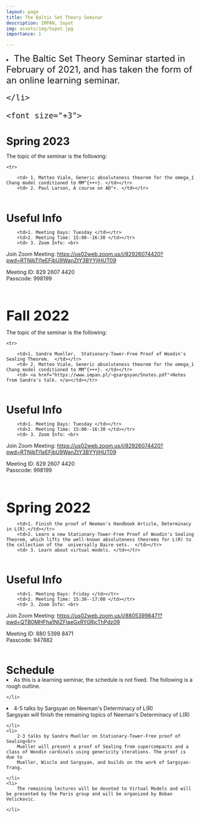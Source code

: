 ```yaml
---
layout: page
title: The Baltic Set Theory Seminar 
description: IMPAN, Sopot
img: assets/img/Sopot.jpg
importance: 1

---
```


<font size="+2">
<li>
	The Baltic Set Theory Seminar started in February of 2021, and has taken the form of an online
learning seminar. 
	
	</li>
	
	<font size="+3">
 <h3 style="margin-bottom:0pt;">Spring 2023</h3></font>
<table>
<tbody>

The topic of the seminar is the following:

	<tr>
	
		<td> 1. Matteo Viale, Generic absoluteness theorem for the omega_1 Chang model conditioned to MM^{+++}. </td></tr>
		<td> 2. Paul Larson, A course on AD^+. </td></tr>
	
</tbody>
</table>

<font size="+2">
 <h3 style="margin-bottom:0pt;">Useful Info</h3></font>
<table>
<tbody>
	<tr>
	
		<td>1. Meeting Days: Tuesday </td></tr>
		<td>2. Meeting Time: 15:00--16:30 </td></tr>
		<td> 3. Zoom Info: <br>
Join Zoom Meeting: https://us02web.zoom.us/j/82926074420?pwd=RTNjbTI1eEFjbU9WanZtY3BYYjlHUT09 <br>

Meeting ID: 829 2607 4420 <br>
Passcode: 998199</td></tr>	
</tbody>
</table>
	
	
<font size="+3">
 <h3 style="margin-bottom:0pt;">Fall 2022</h3></font>
<table>
<tbody>

The topic of the seminar is the following:

	<tr>
	
		<td>1. Sandra Mueller,  Stationary-Tower-Free Proof of Woodin's Sealing Theorem.  </td></tr>
		<td> 2. Matteo Viale, Generic absoluteness theorem for the omega_1 Chang model conditioned to MM^{+++}. </td></tr>
		<td> <a href="https://www.impan.pl/~gsargsyan/Snotes.pdf">Notes from Sandra's talk. </a></td></tr>
	
</tbody>
</table>

<font size="+2">
 <h3 style="margin-bottom:0pt;">Useful Info</h3></font>
<table>
<tbody>
	<tr>
	
		<td>1. Meeting Days: Tuesday </td></tr>
		<td>2. Meeting Time: 15:00--16:30 </td></tr>
		<td> 3. Zoom Info: <br>
Join Zoom Meeting: https://us02web.zoom.us/j/82926074420?pwd=RTNjbTI1eEFjbU9WanZtY3BYYjlHUT09 <br>

Meeting ID: 829 2607 4420 <br>
Passcode: 998199</td></tr>	
</tbody>
</table>
	
	
	
	
<font size="+3">	
 <h3 style="margin-bottom:0pt;">Spring 2022</h3></font>
<table>
<tbody>
	<tr>
	
		<td>1. Finish the proof of Neeman's Handbook Article, Determinacy in L(R).</td></tr>
		<td>2. Learn a new Stationary-Tower-Free Proof of Woodin's Sealing Theorem, which lifts the well-known absoluteness theorems for L(R) to the collection of the  universally Baire sets.  </td></tr>
		<td> 3. Learn about virtual models. </td></tr>
	


</tbody>
</table>

<font size="+2">
 <h3 style="margin-bottom:0pt;">Useful Info</h3></font>
<table>
<tbody>
	<tr>
	
		<td>1. Meeting Days: Friday </td></tr>
		<td>2. Meeting Time: 15:30--17:00 </td></tr>
		<td> 3. Zoom Info: <br>
Join Zoom Meeting: https://us02web.zoom.us/j/88053998471?pwd=QTB0MHFha1NtZFlaeGxRY0RjcThPdz09 <br>

Meeting ID: 880 5399 8471 <br>
Passcode: 947882</td></tr>
	


</tbody>
</table>


 <font size="+2">
<h3 style="margin-bottom:0pt;">Schedule</h3></font>
<li>
		As this is a learning seminar, the schedule is not fixed. The following is a rough outline.
		
	</li>
	
<li>
		4-5 talks by Sargsyan on Neeman's Determinacy of L(R) <br>
		Sargsyan will finish the remaining topics of Neeman's Determinacy of L(R) 
		
	</li>
	<li>
		2-3 talks by Sandra Mueller on Stationary-Tower-Free proof of Sealing<br>
		Mueller will present a proof of Sealing from supercompacts and a class of Woodin cardinals using genericity iterations. The proof is due to
		Mueller, Wisclo and Sargsyan, and builds on the work of Sargsyan-Trang.
		
	</li>
	<li>
		The remaining lectures will be devoted to Virtual Models and will be presented by the Paris group and will be organized by Boban Velickovic.
		
	</li>
<br><br>

</body>
</html>

